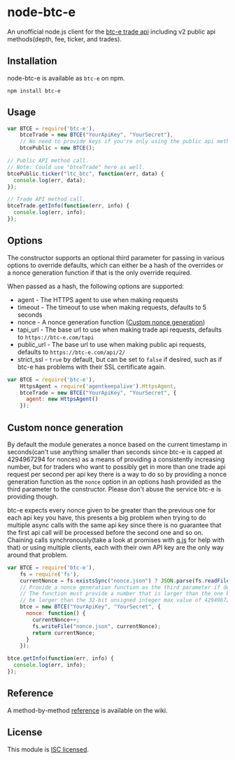 node-btc-e
=====

An unofficial node.js client for the [btc-e trade api](https://btc-e.com/api/documentation) including v2 public api methods(depth, fee, ticker, and trades).

## Installation

node-btc-e is available as `btc-e` on npm.

```
npm install btc-e
```

## Usage

```javascript
var BTCE = require('btc-e'),
    btceTrade = new BTCE("YourApiKey", "YourSecret"),
    // No need to provide keys if you're only using the public api methods.
    btcePublic = new BTCE();

// Public API method call.
// Note: Could use "btceTrade" here as well.
btcePublic.ticker("ltc_btc", function(err, data) {
  console.log(err, data);
});

// Trade API method call.
btceTrade.getInfo(function(err, info) {
  console.log(err, info);
});
```

## Options

The constructor supports an optional third parameter for passing in various options to override defaults, which can either be a hash of the overrides or a nonce generation function if that is the only override required.

When passed as a hash, the following options are supported:
* agent - The HTTPS agent to use when making requests
* timeout - The timeout to use when making requests, defaults to 5 seconds
* nonce - A nonce generation function ([Custom nonce generation](#custom-nonce-generation))
* tapi_url - The base url to use when making trade api requests, defaults to `https://btc-e.com/tapi`
* public_url - The base url to use when making public api requests, defaults to `https://btc-e.com/api/2/`
* strict_ssl - `true` by default, but can be set to `false` if desired, such as if btc-e has problems with their SSL certificate again.

```javascript
var BTCE = require('btc-e'),
    HttpsAgent = require('agentkeepalive').HttpsAgent,
    btceTrade = new BTCE("YourApiKey", "YourSecret", {
      agent: new HttpsAgent()
    });
```

## Custom nonce generation

By default the module generates a nonce based on the current timestamp in seconds(can't use anything smaller than seconds since btc-e is capped at 4294967294 for nonces) as a means of providing a consistently increasing number, but for traders who want to possibly get in more than one trade api request per second per api key there is a way to do so by providing a nonce generation function as the `nonce` option in an options hash provided as the third parameter to the constructor.  Please don't abuse the service btc-e is providing though.

btc-e expects every nonce given to be greater than the previous one for each api key you have, this presents a big problem when trying to do multiple async calls with the same api key since there is no guarantee that the first api call will be processed before the second one and so on.  Chaining calls synchronously(take a look at promises with [q.js](https://github.com/kriskowal/q) for help with that) or using multiple clients, each with their own API key are the only way around that problem.

```javascript
var BTCE = require('btc-e'),
    fs = require('fs'),
    currentNonce = fs.existsSync("nonce.json") ? JSON.parse(fs.readFileSync("nonce.json")) : 0,
    // Provide a nonce generation function as the third parameter if desired.
    // The function must provide a number that is larger than the one before and must not
    // be larger than the 32-bit unsigned integer max value of 4294967294.
    btce = new BTCE("YourApiKey", "YourSecret", {
      nonce: function() {
        currentNonce++;
        fs.writeFile("nonce.json", currentNonce);
        return currentNonce;
      }
    });

btce.getInfo(function(err, info) {
  console.log(err, info);
});
```

## Reference

A method-by-method [reference](https://github.com/pskupinski/node-btc-e/wiki/API-Reference) is available on the wiki.

## License

This module is [ISC licensed](https://github.com/pskupinski/node-btc-e/blob/master/LICENSE.txt).
